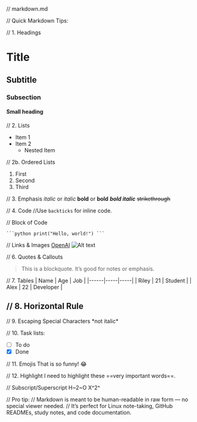 // markdown.md

// Quick Markdown Tips:

// 1. Headings
# Title
## Subtitle
### Subsection
#### Small heading

// 2. Lists
- Item 1
- Item 2
  - Nested Item

// 2b. Ordered Lists
1. First
2. Second
3. Third

// 3. Emphasis
*italic* or _italic_
**bold** or __bold__
***bold italic***
~~strikethrough~~

// 4. Code
//Use `backticks` for inline code.

// Block of Code
<pre><code>```python print("Hello, world!") ```</code></pre>

// Links & Images
[OpenAI](https://openai.com)
![Alt text](image.png)

// 6. Quotes & Callouts
> This is a blockquote.
> It’s good for notes or emphasis.

// 7. Tables
| Name | Age | Job |
|------|-----|-----|
| Riley | 21 | Student |
| Alex  | 22 | Developer |

// 8. Horizontal Rule
---

// 9. Escaping Special Characters
\*not italic\*

// 10. Task lists:
- [ ] To do  
- [x] Done

// 11. Emojis
That is so funny! :joy:

// 12. Highlight
I need to highlight these ==very important words==.

// Subscript/Superscript
H~2~O
X^2^

// Pro tip:
// Markdown is meant to be human-readable in raw form — no special viewer needed.
// It’s perfect for Linux note-taking, GitHub READMEs, study notes, and code documentation.



